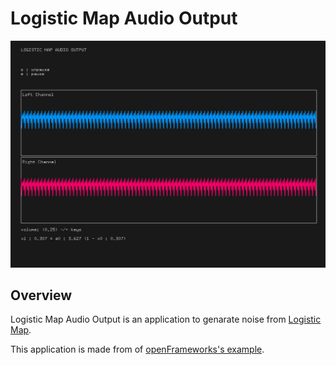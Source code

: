 # Logistic Map Audio Output

![screenshot](./screenshot.png)

## Overview

Logistic Map Audio Output is an application to genarate noise from [Logistic Map](https://en.wikipedia.org/wiki/Logistic_map).

This application is made from of [openFrameworks's example](https://github.com/openframeworks/openFrameworks/tree/master/examples/sound/audioOutputExample).